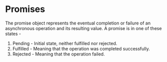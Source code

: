 # Promises

The promise object represents the eventual completion or failure of an asynchronous operation and its resulting value. A promise is in one of these states - 

1. Pending - Initial state, neither fulfilled nor rejected.
2. Fulfilled - Meaning that the operation was completed successfully.
3. Rejected - Meaning that the operation failed.